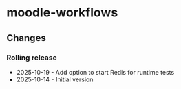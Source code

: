 moodle-workflows
================

Changes
-------

### Rolling release

* 2025-10-19 - Add option to start Redis for runtime tests
* 2025-10-14 - Initial version
